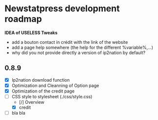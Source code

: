 # Newstatpress development roadmap

**IDEA of USELESS Tweaks**
- add a bouton contact in crédit with the link of the website
- add a page help somewhere (the help for the different %variable%,...)
- why did you not provide directly a version of ip2nation by default?

## 0.8.9

- [x] Ip2nation download function
- [x] Optimization and Cleanning of Option page
- [x] Optimization of the credit page
- [ ] CSS style to stylesheet (./css/style.css)
  - [/] Overview
  - [x] credit
- [ ] bla bla

